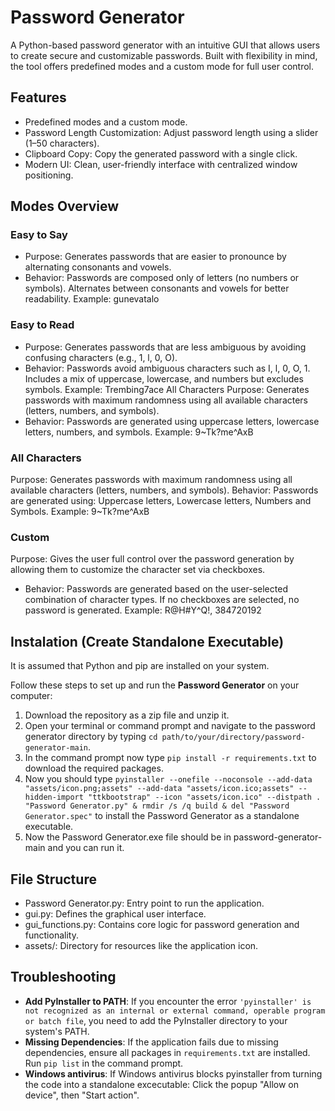 # Password Generator
A Python-based password generator with an intuitive GUI that allows users to create secure and customizable passwords. Built with flexibility in mind, the tool offers predefined modes and a custom mode for full user control.


## Features
- Predefined modes and a custom mode.
- Password Length Customization: Adjust password length using a slider (1–50 characters).
- Clipboard Copy: Copy the generated password with a single click.
- Modern UI: Clean, user-friendly interface with centralized window positioning.


## Modes Overview

### Easy to Say
- Purpose: Generates passwords that are easier to pronounce by alternating consonants and vowels.
- Behavior: Passwords are composed only of letters (no numbers or symbols). Alternates between consonants and vowels for better readability.
Example: gunevatalo

### Easy to Read
- Purpose: Generates passwords that are less ambiguous by avoiding confusing characters (e.g., 1, l, 0, O).
- Behavior: Passwords avoid ambiguous characters such as I, l, 0, O, 1. Includes a mix of uppercase, lowercase, and numbers but excludes symbols.
Example: Trembing7ace
All Characters
Purpose: Generates passwords with maximum randomness using all available characters (letters, numbers, and symbols).
- Behavior: Passwords are generated using uppercase letters, lowercase letters, numbers, and symbols.
Example: 9~Tk?me^AxB

### All Characters
Purpose: Generates passwords with maximum randomness using all available characters (letters, numbers, and symbols).
Behavior:
Passwords are generated using: Uppercase letters, Lowercase letters, Numbers and Symbols.
Example: 9~Tk?me^AxB

### Custom
Purpose: Gives the user full control over the password generation by allowing them to customize the character set via checkboxes.
- Behavior: Passwords are generated based on the user-selected combination of character types. If no checkboxes are selected, no password is generated.
Example: R@H#Y^Q!, 384720192

## Instalation (Create Standalone Executable)
It is assumed that Python and pip are installed on your system.

Follow these steps to set up and run the **Password Generator** on your computer:

1. Download the repository as a zip file and unzip it.
2. Open your terminal or command prompt and navigate to the password generator directory by typing `cd path/to/your/directory/password-generator-main`.
3. In the command prompt now type `pip install -r requirements.txt` to download the required packages.
4. Now you should type `pyinstaller --onefile --noconsole --add-data "assets/icon.png;assets" --add-data "assets/icon.ico;assets" --hidden-import "ttkbootstrap" --icon "assets/icon.ico" --distpath . "Password Generator.py" & rmdir /s /q build & del "Password Generator.spec"` to install the Password Generator as a standalone executable.
4. Now the Password Generator.exe file should be in password-generator-main and you can run it.


## File Structure
- Password Generator.py: Entry point to run the application.
- gui.py: Defines the graphical user interface.
- gui_functions.py: Contains core logic for password generation and functionality.
- assets/: Directory for resources like the application icon.

## Troubleshooting
- **Add PyInstaller to PATH**: If you encounter the error `'pyinstaller' is not recognized as an internal or external command, operable program or batch file`, you need to add the PyInstaller directory to your system's PATH.
- **Missing Dependencies**: If the application fails due to missing dependencies, ensure all packages in `requirements.txt` are installed. Run `pip list` in the command prompt.
- **Windows antivirus**: If Windows antivirus blocks pyinstaller from turning the code into a standalone excecutable: Click the popup "Allow on device", then "Start action".
